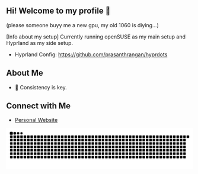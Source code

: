 ## Hi! Welcome to my profile 👋
(please someone buyy me a new gpu, my old  1060 is diying...)
 
 [Info about my setup]
Currently running openSUSE as my main setup and Hyprland as my side setup.
- Hyprland Config: https://github.com/prasanthrangan/hyprdots
##

## About Me

- 🌱 Consistency is key.

## Connect with Me

- [Personal Website](https://portifolio-senai.vercel.app/)


<img src="https://raw.githubusercontent.com/ardszsantos/ardszsantos/output/snake.svg" alt="Snake animation" />
